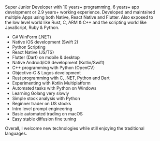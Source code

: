 Super Junior Developer with 10 years+ programming, 6 years+ app development or 2.9 years+ working experience. Developed and maintained multiple Apps using both Native, React Native and Flutter. Also exposed to the low level world like Rust, C, ARM & C++ and the scripting world like JavaScript, Ruby & Python. 

- C# WinForm (.NET)
- Native iOS development (Swift 2)
- Python Scripting
- React Native (JS/TS)
- Flutter (Dart) on mobile & desktop
- Native Android/iOS development (Kotlin/Swift)
- C++ programming with Python (OpenCV)
- Objective-C & Logos development
- Rust programming with C, .NET, Python and Dart
- Experimenting with Kotlin Multiplatform
- Automated tasks with Python on Windows
- Learning Golang very slowly
- Simple stock analysis with Python
- Beginner trader on US stocks
- Intro level prompt engineering
- Basic automated trading on macOS
- Easy stable diffusion fine tuning

Overall, I welcome new technologies while still enjoying the traditional languages. 
